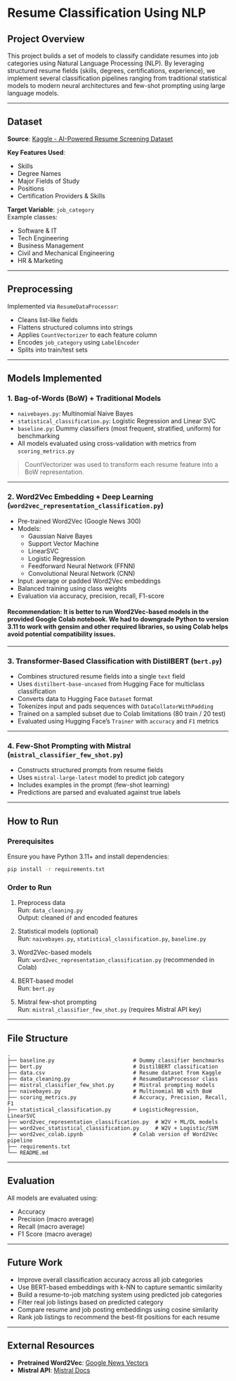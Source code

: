 # Resume Classification Using NLP

## Project Overview

This project builds a set of models to classify candidate resumes into job categories using Natural Language Processing (NLP). By leveraging structured resume fields (skills, degrees, certifications, experience), we implement several classification pipelines ranging from traditional statistical models to modern neural architectures and few-shot prompting using large language models.

---

## Dataset

**Source**: [Kaggle - AI-Powered Resume Screening Dataset](https://www.kaggle.com/datasets/saugataroyarghya/resume-dataset)

**Key Features Used**:
- Skills  
- Degree Names  
- Major Fields of Study  
- Positions  
- Certification Providers & Skills  

**Target Variable**: `job_category`  
Example classes:
- Software & IT  
- Tech Engineering  
- Business Management  
- Civil and Mechanical Engineering  
- HR & Marketing  

---

## Preprocessing

Implemented via `ResumeDataProcessor`:
- Cleans list-like fields
- Flattens structured columns into strings
- Applies `CountVectorizer` to each feature column
- Encodes `job_category` using `LabelEncoder`
- Splits into train/test sets

---

## Models Implemented

### 1. Bag-of-Words (BoW) + Traditional Models
- `naivebayes.py`: Multinomial Naive Bayes  
- `statistical_classification.py`: Logistic Regression and Linear SVC  
- `baseline.py`: Dummy classifiers (most frequent, stratified, uniform) for benchmarking  
- All models evaluated using cross-validation with metrics from `scoring_metrics.py`

> CountVectorizer was used to transform each resume feature into a BoW representation.

---

### 2. Word2Vec Embedding + Deep Learning (`word2vec_representation_classification.py`)
- Pre-trained Word2Vec (Google News 300)
- Models:
  - Gaussian Naive Bayes
  - Support Vector Machine
  - LinearSVC
  - Logistic Regression
  - Feedforward Neural Network (FFNN)
  - Convolutional Neural Network (CNN)
- Input: average or padded Word2Vec embeddings
- Balanced training using class weights
- Evaluation via accuracy, precision, recall, F1-score

#### Recommendation: It is better to run Word2Vec-based models in the provided Google Colab notebook. We had to downgrade Python to version 3.11 to work with gensim and other required libraries, so using Colab helps avoid potential compatibility issues.
---

### 3. Transformer-Based Classification with DistilBERT (`bert.py`)
- Combines structured resume fields into a single `text` field
- Uses `distilbert-base-uncased` from Hugging Face for multiclass classification
- Converts data to Hugging Face `Dataset` format
- Tokenizes input and pads sequences with `DataCollatorWithPadding`
- Trained on a sampled subset due to Colab limitations (80 train / 20 test)
- Evaluated using Hugging Face’s `Trainer` with `accuracy` and `F1` metrics

---

### 4. Few-Shot Prompting with Mistral (`mistral_classifier_few_shot.py`)
- Constructs structured prompts from resume fields
- Uses `mistral-large-latest` model to predict job category
- Includes examples in the prompt (few-shot learning)
- Predictions are parsed and evaluated against true labels


---

## How to Run

### Prerequisites
Ensure you have Python 3.11+ and install dependencies:

```bash
pip install -r requirements.txt
```

### Order to Run
1. Preprocess data  
   Run: `data_cleaning.py`  
   Output: cleaned `df` and encoded features

2. Statistical models (optional)  
   Run: `naivebayes.py`, `statistical_classification.py`, `baseline.py`

3. Word2Vec-based models  
   Run: `word2vec_representation_classification.py` (recommended in Colab)

4. BERT-based model  
   Run: `bert.py`

5. Mistral few-shot prompting  
   Run: `mistral_classifier_few_shot.py` (requires Mistral API key)

---

## File Structure

```
.
├── baseline.py                         # Dummy classifier benchmarks
├── bert.py                             # DistilBERT classification
├── data.csv                            # Resume dataset from Kaggle
├── data_cleaning.py                    # ResumeDataProcessor class
├── mistral_classifier_few_shot.py      # Mistral prompting models
├── naivebayes.py                       # Multinomial NB with BoW
├── scoring_metrics.py                  # Accuracy, Precision, Recall, F1
├── statistical_classification.py       # LogisticRegression, LinearSVC
├── word2vec_representation_classification.py  # W2V + ML/DL models
├── word2vec_statistical_classification.py     # W2V + Logistic/SVM
├── word2vec_colab.ipynb                # Colab version of Word2Vec pipeline
├── requirements.txt
└── README.md
```

---

## Evaluation

All models are evaluated using:
- Accuracy  
- Precision (macro average)  
- Recall (macro average)  
- F1 Score (macro average)

---

## Future Work

- Improve overall classification accuracy across all job categories
- Use BERT-based embeddings with k-NN to capture semantic similarity
- Build a resume-to-job matching system using predicted job categories
- Filter real job listings based on predicted category
- Compare resume and job posting embeddings using cosine similarity
- Rank job listings to recommend the best-fit positions for each resume

---

## External Resources

- **Pretrained Word2Vec**: [Google News Vectors](https://code.google.com/archive/p/word2vec/)  
- **Mistral API**: [Mistral Docs](https://docs.mistral.ai/)  

